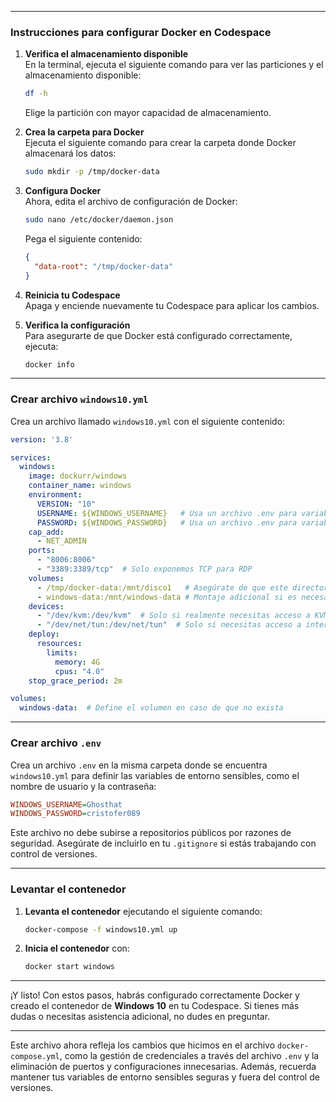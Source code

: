 
---

### Instrucciones para configurar Docker en **Codespace**

1. **Verifica el almacenamiento disponible**  
   En la terminal, ejecuta el siguiente comando para ver las particiones y el almacenamiento disponible:

   ```bash
   df -h
   ```

   Elige la partición con mayor capacidad de almacenamiento.

2. **Crea la carpeta para Docker**  
   Ejecuta el siguiente comando para crear la carpeta donde Docker almacenará los datos:

   ```bash
   sudo mkdir -p /tmp/docker-data
   ```

3. **Configura Docker**  
   Ahora, edita el archivo de configuración de Docker:

   ```bash
   sudo nano /etc/docker/daemon.json
   ```

   Pega el siguiente contenido:

   ```json
   {
     "data-root": "/tmp/docker-data"
   }
   ```

4. **Reinicia tu Codespace**  
   Apaga y enciende nuevamente tu Codespace para aplicar los cambios.

5. **Verifica la configuración**  
   Para asegurarte de que Docker está configurado correctamente, ejecuta:

   ```bash
   docker info
   ```

---

### Crear archivo `windows10.yml`

Crea un archivo llamado `windows10.yml` con el siguiente contenido:

```yaml
version: '3.8'

services:
  windows:
    image: dockurr/windows
    container_name: windows
    environment:
      VERSION: "10"
      USERNAME: ${WINDOWS_USERNAME}   # Usa un archivo .env para variables sensibles
      PASSWORD: ${WINDOWS_PASSWORD}   # Usa un archivo .env para variables sensibles
    cap_add:
      - NET_ADMIN
    ports:
      - "8006:8006"
      - "3389:3389/tcp"  # Solo exponemos TCP para RDP
    volumes:
      - /tmp/docker-data:/mnt/disco1   # Asegúrate de que este directorio exista
      - windows-data:/mnt/windows-data # Montaje adicional si es necesario
    devices:
      - "/dev/kvm:/dev/kvm"  # Solo si realmente necesitas acceso a KVM
      - "/dev/net/tun:/dev/net/tun"  # Solo si necesitas acceso a interfaces de red virtual
    deploy:
      resources:
        limits:
          memory: 4G
          cpus: "4.0"
    stop_grace_period: 2m

volumes:
  windows-data:  # Define el volumen en caso de que no exista
```

---

### Crear archivo `.env`

Crea un archivo `.env` en la misma carpeta donde se encuentra `windows10.yml` para definir las variables de entorno sensibles, como el nombre de usuario y la contraseña:

```ini
WINDOWS_USERNAME=Ghosthat
WINDOWS_PASSWORD=cristofer089
```

Este archivo no debe subirse a repositorios públicos por razones de seguridad. Asegúrate de incluirlo en tu `.gitignore` si estás trabajando con control de versiones.

---

### Levantar el contenedor

1. **Levanta el contenedor** ejecutando el siguiente comando:

   ```bash
   docker-compose -f windows10.yml up
   ```

2. **Inicia el contenedor** con:

   ```bash
   docker start windows
   ```

---

¡Y listo! Con estos pasos, habrás configurado correctamente Docker y creado el contenedor de **Windows 10** en tu Codespace. Si tienes más dudas o necesitas asistencia adicional, no dudes en preguntar.

---

Este archivo ahora refleja los cambios que hicimos en el archivo `docker-compose.yml`, como la gestión de credenciales a través del archivo `.env` y la eliminación de puertos y configuraciones innecesarias. Además, recuerda mantener tus variables de entorno sensibles seguras y fuera del control de versiones.
